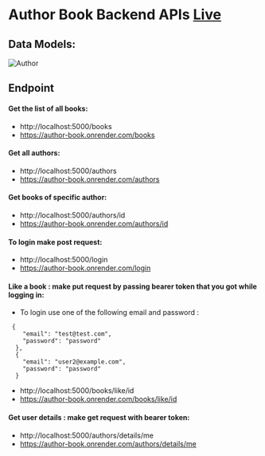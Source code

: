 # Author Book Backend APIs [Live](https://author-book.onrender.com)
## Data Models:
![Author](https://user-images.githubusercontent.com/85154840/225295325-e27a8ed9-4f19-4064-91e5-3b1ffc8e53d5.png)

## Endpoint
#### Get the list of all books:
- http://localhost:5000/books
- https://author-book.onrender.com/books

#### Get all authors:
- http://localhost:5000/authors
- https://author-book.onrender.com/authors

#### Get books of specific author:
- http://localhost:5000/authors/id
- https://author-book.onrender.com/authors/id

#### To login make post request:
- http://localhost:5000/login
- https://author-book.onrender.com/login

#### Like a book : make put request by passing bearer token that you got while logging in:
- To login use one of the following email and password :
```
 {
    "email": "test@test.com",
    "password": "password" 
  },
  {
    "email": "user2@example.com",
    "password": "password"
  }
```
- http://localhost:5000/books/like/id
- https://author-book.onrender.com/books/like/id

#### Get user details : make get request with bearer token:
- http://localhost:5000/authors/details/me
- https://author-book.onrender.com/authors/details/me

